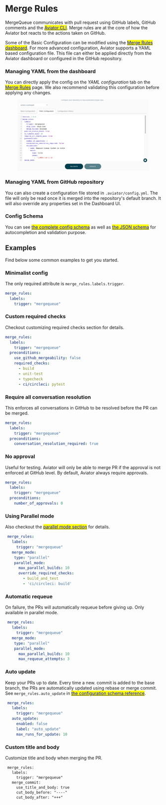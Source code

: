 # Merge Rules

MergeQueue communicates with pull request using GitHub labels, GitHub comments and the [<mark style="color:blue;">Aviator CLI</mark>](../aviator-cli/). Merge rules are at the core of how the Aviator bot reacts to the actions taken on GitHub.

Some of the Basic Configuration can be modified using the [<mark style="color:blue;">Merge Rules dashboard</mark>](https://app.aviator.co/github/rules). For more advanced configuration, Aviator supports a YAML based configuration file. This file can either be applied directly from the Aviator dashboard or configured in the GitHub repository.

### Managing YAML from the dashboard

You can directly apply the config on the _YAML configuration_ tab on the [<mark style="color:blue;">Merge Rules</mark>](https://app.aviator.co/github/validate-config) page. We also recommend validating this configuration before applying any changes.

<figure><img src="../.gitbook/assets/Screen Shot 2023-10-12 at 3.22.07 PM.png" alt=""><figcaption></figcaption></figure>

### Managing YAML from GitHub repository

You can also create a configuration file stored in `.aviator/config.yml`. The file will only be read once it is merged into the repository's default branch. It will also override any properties set in the Dashboard UI.

### Config Schema

You can see [<mark style="color:blue;">the complete config schema</mark>](https://app.aviator.co/schema/index.html#aviator\_config\_yaml.json) as well as [<mark style="color:blue;">the JSON schema</mark>](https://app.aviator.co/schema/aviator\_config\_yaml.json) for autocompletion and validation purpose.

## Examples

Find below some common examples to get you started.

### Minimalist config

The only required attribute is `merge_rules.labels.trigger`.

```yaml
merge_rules:
  labels:
    trigger: "mergequeue"
```

### Custom required checks

Checkout customizing required checks section for details.

```yaml
merge_rules:
  labels:
    trigger: "mergequeue"
  preconditions:
    use_github_mergeability: false
    required_checks:
      - build
      - unit-test
      - typecheck
      - ci/circleci: pytest

```

### Require all conversation resolution

This enforces all conversations in GitHub to be resolved before the PR can be merged.

```yaml
merge_rules:
  labels:
    trigger: "mergequeue"
  preconditions:
    conversation_resolution_required: true
```

### No approval

Useful for testing. Aviator will only be able to merge PR if the approval is not enforced at GitHub level. By default, Aviator always require approvals.

```yaml
merge_rules:
  labels:
    trigger: "mergequeue"
  preconditions:
    number_of_approvals: 0
```

### Using Parallel mode

Also checkout the [<mark style="color:blue;">parallel mode section</mark>](concepts/parallel-mode/) for details.

```yaml
 merge_rules:
   labels:
     trigger: "mergequeue"
   merge_mode:
    type: "parallel"
    parallel_mode:
      max_parallel_builds: 10
      override_required_checks:
        - build_and_test
        - 'ci/circleci: build'
```

### Automatic requeue

On failure, the PRs will automatically requeue before giving up. Only available in parallel mode.

```yaml
 merge_rules:
   labels:
     trigger: "mergequeue"
   merge_mode:
    type: "parallel"
    parallel_mode:
      max_parallel_builds: 10
      max_requeue_attempts: 3
```

### Auto update

Keep your PRs up to date. Every time a new. commit is added to the base branch, the PRs are automatically updated using rebase or merge commit. See `merge_rules.auto_update` in [<mark style="color:blue;">the configuration schema reference</mark>](https://app.aviator.co/schema/index.html#aviator\_config\_yaml.json).

```yaml
 merge_rules:
   labels:
     trigger: "mergequeue"
   auto_update:
     enabled: false
     label: "auto_update"
     max_runs_for_update: 10
```

### Custom title and body

Customize title and body when merging the PR.

```
 merge_rules:
   labels:
     trigger: "mergequeue"
   merge_commit:
     use_title_and_body: true
     cut_body_before: "----"
     cut_body_after: "+++"
```

